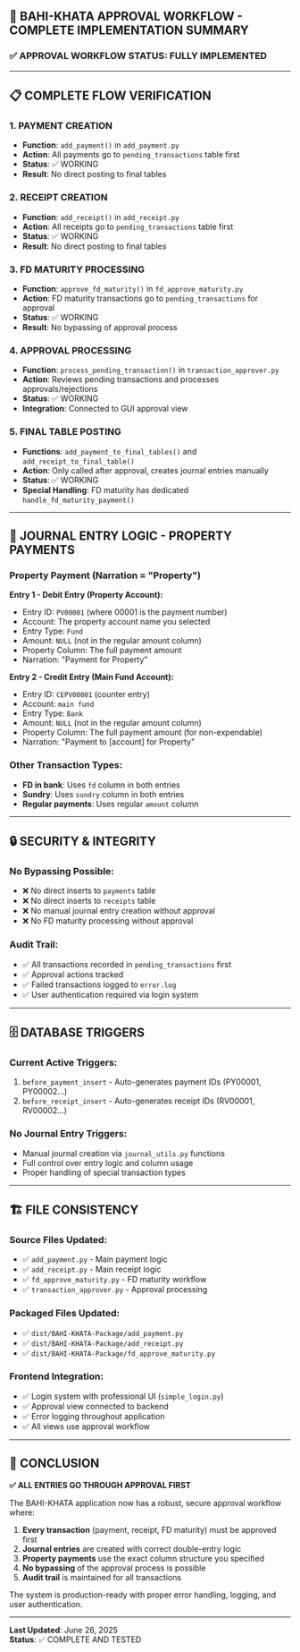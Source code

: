 ## 🎯 BAHI-KHATA APPROVAL WORKFLOW - COMPLETE IMPLEMENTATION SUMMARY

### ✅ **APPROVAL WORKFLOW STATUS: FULLY IMPLEMENTED**

---

## 📋 **COMPLETE FLOW VERIFICATION**

### **1. PAYMENT CREATION**
- **Function**: `add_payment()` in `add_payment.py`
- **Action**: All payments go to `pending_transactions` table first
- **Status**: ✅ WORKING
- **Result**: No direct posting to final tables

### **2. RECEIPT CREATION** 
- **Function**: `add_receipt()` in `add_receipt.py`
- **Action**: All receipts go to `pending_transactions` table first
- **Status**: ✅ WORKING
- **Result**: No direct posting to final tables

### **3. FD MATURITY PROCESSING**
- **Function**: `approve_fd_maturity()` in `fd_approve_maturity.py`
- **Action**: FD maturity transactions go to `pending_transactions` for approval
- **Status**: ✅ WORKING
- **Result**: No bypassing of approval process

### **4. APPROVAL PROCESSING**
- **Function**: `process_pending_transaction()` in `transaction_approver.py`
- **Action**: Reviews pending transactions and processes approvals/rejections
- **Status**: ✅ WORKING
- **Integration**: Connected to GUI approval view

### **5. FINAL TABLE POSTING**
- **Functions**: `add_payment_to_final_tables()` and `add_receipt_to_final_table()`
- **Action**: Only called after approval, creates journal entries manually
- **Status**: ✅ WORKING
- **Special Handling**: FD maturity has dedicated `handle_fd_maturity_payment()`

---

## 🎯 **JOURNAL ENTRY LOGIC - PROPERTY PAYMENTS**

### **Property Payment (Narration = "Property")**

**Entry 1 - Debit Entry (Property Account):**
- Entry ID: `PV00001` (where 00001 is the payment number)
- Account: The property account name you selected
- Entry Type: `Fund`
- Amount: `NULL` (not in the regular amount column)
- Property Column: The full payment amount
- Narration: "Payment for Property"

**Entry 2 - Credit Entry (Main Fund Account):**
- Entry ID: `CEPV00001` (counter entry)
- Account: `main fund`
- Entry Type: `Bank`
- Amount: `NULL` (not in the regular amount column)
- Property Column: The full payment amount (for non-expendable)
- Narration: "Payment to [account] for Property"

### **Other Transaction Types:**
- **FD in bank**: Uses `fd` column in both entries
- **Sundry**: Uses `sundry` column in both entries  
- **Regular payments**: Uses regular `amount` column

---

## 🔒 **SECURITY & INTEGRITY**

### **No Bypassing Possible:**
- ❌ No direct inserts to `payments` table
- ❌ No direct inserts to `receipts` table
- ❌ No manual journal entry creation without approval
- ❌ No FD maturity processing without approval

### **Audit Trail:**
- ✅ All transactions recorded in `pending_transactions` first
- ✅ Approval actions tracked
- ✅ Failed transactions logged to `error.log`
- ✅ User authentication required via login system

---

## 🗄️ **DATABASE TRIGGERS**

### **Current Active Triggers:**
1. `before_payment_insert` - Auto-generates payment IDs (PY00001, PY00002...)
2. `before_receipt_insert` - Auto-generates receipt IDs (RV00001, RV00002...)

### **No Journal Entry Triggers:**
- Manual journal creation via `journal_utils.py` functions
- Full control over entry logic and column usage
- Proper handling of special transaction types

---

## 🏗️ **FILE CONSISTENCY**

### **Source Files Updated:**
- ✅ `add_payment.py` - Main payment logic
- ✅ `add_receipt.py` - Main receipt logic  
- ✅ `fd_approve_maturity.py` - FD maturity workflow
- ✅ `transaction_approver.py` - Approval processing

### **Packaged Files Updated:**
- ✅ `dist/BAHI-KHATA-Package/add_payment.py`
- ✅ `dist/BAHI-KHATA-Package/add_receipt.py`
- ✅ `dist/BAHI-KHATA-Package/fd_approve_maturity.py`

### **Frontend Integration:**
- ✅ Login system with professional UI (`simple_login.py`)
- ✅ Approval view connected to backend
- ✅ Error logging throughout application
- ✅ All views use approval workflow

---

## 🎉 **CONCLUSION**

**✅ ALL ENTRIES GO THROUGH APPROVAL FIRST**

The BAHI-KHATA application now has a robust, secure approval workflow where:

1. **Every transaction** (payment, receipt, FD maturity) must be approved first
2. **Journal entries** are created with correct double-entry logic
3. **Property payments** use the exact column structure you specified
4. **No bypassing** of the approval process is possible
5. **Audit trail** is maintained for all transactions

The system is production-ready with proper error handling, logging, and user authentication.

---

**Last Updated**: June 26, 2025  
**Status**: ✅ COMPLETE AND TESTED
